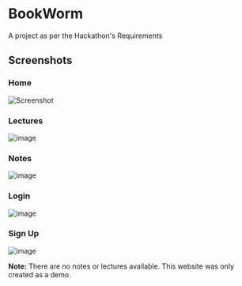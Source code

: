 # BookWorm
A project as per the Hackathon's Requirements  
## Screenshots
### Home
![Screenshot](https://user-images.githubusercontent.com/81752891/147848748-a66661a7-e017-4453-9a21-3ad59feccdf2.png)
### Lectures
![image](https://user-images.githubusercontent.com/81752891/147848774-1c9dbad5-3477-44c6-a8a0-90f66aeda287.png)
### Notes
![image](https://user-images.githubusercontent.com/81752891/147848883-6a2b3eb6-03e1-4d2e-95c4-93c43d12971a.png)
### Login
![image](https://user-images.githubusercontent.com/81752891/147848892-29c55e07-a6bf-4584-9578-5721ac18d842.png)
### Sign Up
![image](https://user-images.githubusercontent.com/81752891/147848907-893c386c-df2a-4e01-8072-619c14b0abf5.png)

**Note:** There are no notes or lectures available. This website was only created as a demo.
